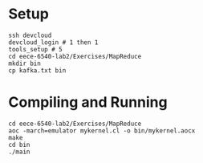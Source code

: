 

# Setup
```shell
ssh devcloud
devcloud_login # 1 then 1
tools_setup # 5
cd eece-6540-lab2/Exercises/MapReduce
mkdir bin
cp kafka.txt bin
```

# Compiling and Running
```shell
cd eece-6540-lab2/Exercises/MapReduce
aoc -march=emulator mykernel.cl -o bin/mykernel.aocx
make
cd bin
./main
```
